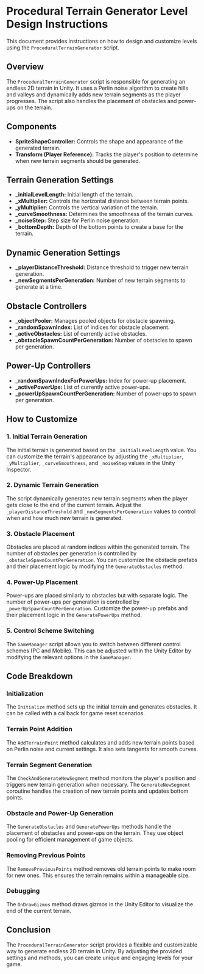# Procedural Terrain Generator Level Design Instructions

This document provides instructions on how to design and customize levels using the `ProceduralTerrainGenerator` script.

## Overview

The `ProceduralTerrainGenerator` script is responsible for generating an endless 2D terrain in Unity. It uses a Perlin noise algorithm to create hills and valleys and dynamically adds new terrain segments as the player progresses. The script also handles the placement of obstacles and power-ups on the terrain.

## Components

- **SpriteShapeController:** Controls the shape and appearance of the generated terrain.
- **Transform (Player Reference):** Tracks the player's position to determine when new terrain segments should be generated.

## Terrain Generation Settings

- **_initialLevelLength:** Initial length of the terrain.
- **_xMultiplier:** Controls the horizontal distance between terrain points.
- **_yMultiplier:** Controls the vertical variation of the terrain.
- **_curveSmoothness:** Determines the smoothness of the terrain curves.
- **_noiseStep:** Step size for Perlin noise generation.
- **_bottomDepth:** Depth of the bottom points to create a base for the terrain.

## Dynamic Generation Settings

- **_playerDistanceThreshold:** Distance threshold to trigger new terrain generation.
- **_newSegmentsPerGeneration:** Number of new terrain segments to generate at a time.

## Obstacle Controllers

- **_objectPooler:** Manages pooled objects for obstacle spawning.
- **_randomSpawnIndex:** List of indices for obstacle placement.
- **_activeObstacles:** List of currently active obstacles.
- **_obstacleSpawnCountPerGeneration:** Number of obstacles to spawn per generation.

## Power-Up Controllers

- **_randomSpawnIndexForPowerUps:** Index for power-up placement.
- **_activePowerUps:** List of currently active power-ups.
- **_powerUpSpawnCountPerGeneration:** Number of power-ups to spawn per generation.

## How to Customize

### 1. Initial Terrain Generation

The initial terrain is generated based on the `_initialLevelLength` value. You can customize the terrain's appearance by adjusting the `_xMultiplier`, `_yMultiplier`, `_curveSmoothness`, and `_noiseStep` values in the Unity Inspector.

### 2. Dynamic Terrain Generation

The script dynamically generates new terrain segments when the player gets close to the end of the current terrain. Adjust the `_playerDistanceThreshold` and `_newSegmentsPerGeneration` values to control when and how much new terrain is generated.

### 3. Obstacle Placement

Obstacles are placed at random indices within the generated terrain. The number of obstacles per generation is controlled by `_obstacleSpawnCountPerGeneration`. You can customize the obstacle prefabs and their placement logic by modifying the `GenerateObstacles` method.

### 4. Power-Up Placement

Power-ups are placed similarly to obstacles but with separate logic. The number of power-ups per generation is controlled by `_powerUpSpawnCountPerGeneration`. Customize the power-up prefabs and their placement logic in the `GeneratePowerUps` method.

### 5. Control Scheme Switching

The `GameManager` script allows you to switch between different control schemes (PC and Mobile). This can be adjusted within the Unity Editor by modifying the relevant options in the `GameManager`.

## Code Breakdown

### Initialization

The `Initialize` method sets up the initial terrain and generates obstacles. It can be called with a callback for game reset scenarios.

### Terrain Point Addition

The `AddTerrainPoint` method calculates and adds new terrain points based on Perlin noise and current settings. It also sets tangents for smooth curves.

### Terrain Segment Generation

The `CheckAndGenerateNewSegment` method monitors the player's position and triggers new terrain generation when necessary. The `GenerateNewSegment` coroutine handles the creation of new terrain points and updates bottom points.

### Obstacle and Power-Up Generation

The `GenerateObstacles` and `GeneratePowerUps` methods handle the placement of obstacles and power-ups on the terrain. They use object pooling for efficient management of game objects.

### Removing Previous Points

The `RemovePreviousPoints` method removes old terrain points to make room for new ones. This ensures the terrain remains within a manageable size.

### Debugging

The `OnDrawGizmos` method draws gizmos in the Unity Editor to visualize the end of the current terrain.

## Conclusion

The `ProceduralTerrainGenerator` script provides a flexible and customizable way to generate endless 2D terrain in Unity. By adjusting the provided settings and methods, you can create unique and engaging levels for your game.
